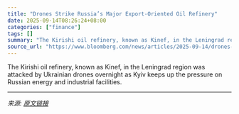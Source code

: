 ```yaml
---
title: "Drones Strike Russia’s Major Export-Oriented Oil Refinery"
date: 2025-09-14T08:26:24+08:00
categories: ["finance"]
tags: []
summary: "The Kirishi oil refinery, known as Kinef, in the Leningrad region was attacked by Ukrainian drones overnight as Kyiv keeps up the pressure on Russian energy and industrial facilities."
source_url: "https://www.bloomberg.com/news/articles/2025-09-14/drones-strike-russia-s-major-export-oriented-oil-refinery"
---
```


The Kirishi oil refinery, known as Kinef, in the Leningrad region was attacked by Ukrainian drones overnight as Kyiv keeps up the pressure on Russian energy and industrial facilities.

---

*来源: [原文链接](https://www.bloomberg.com/news/articles/2025-09-14/drones-strike-russia-s-major-export-oriented-oil-refinery)*
